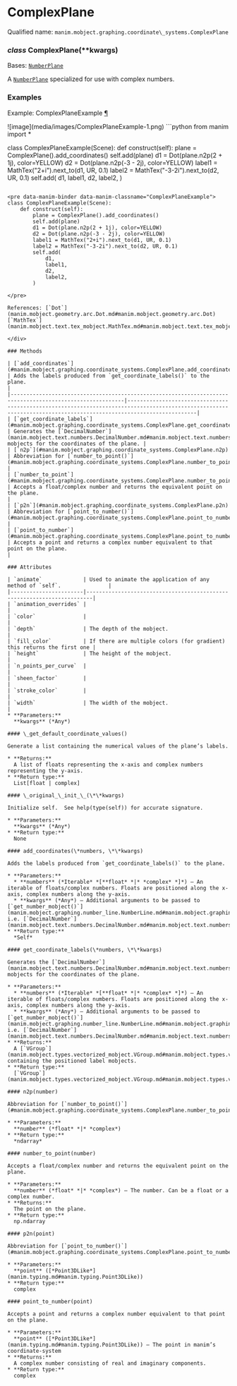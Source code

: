 # ComplexPlane

Qualified name: `manim.mobject.graphing.coordinate\_systems.ComplexPlane`

### *class* ComplexPlane(\*\*kwargs)

Bases: [`NumberPlane`](manim.mobject.graphing.coordinate_systems.NumberPlane.md#manim.mobject.graphing.coordinate_systems.NumberPlane)

A [`NumberPlane`](manim.mobject.graphing.coordinate_systems.NumberPlane.md#manim.mobject.graphing.coordinate_systems.NumberPlane) specialized for use with complex numbers.

### Examples

<div id="complexplaneexample" class="admonition admonition-manim-example">
<p class="admonition-title">Example: ComplexPlaneExample <a class="headerlink" href="#complexplaneexample">¶</a></p>![image](media/images/ComplexPlaneExample-1.png)
```python
from manim import *

class ComplexPlaneExample(Scene):
    def construct(self):
        plane = ComplexPlane().add_coordinates()
        self.add(plane)
        d1 = Dot(plane.n2p(2 + 1j), color=YELLOW)
        d2 = Dot(plane.n2p(-3 - 2j), color=YELLOW)
        label1 = MathTex("2+i").next_to(d1, UR, 0.1)
        label2 = MathTex("-3-2i").next_to(d2, UR, 0.1)
        self.add(
            d1,
            label1,
            d2,
            label2,
        )
```

<pre data-manim-binder data-manim-classname="ComplexPlaneExample">
class ComplexPlaneExample(Scene):
    def construct(self):
        plane = ComplexPlane().add_coordinates()
        self.add(plane)
        d1 = Dot(plane.n2p(2 + 1j), color=YELLOW)
        d2 = Dot(plane.n2p(-3 - 2j), color=YELLOW)
        label1 = MathTex("2+i").next_to(d1, UR, 0.1)
        label2 = MathTex("-3-2i").next_to(d2, UR, 0.1)
        self.add(
            d1,
            label1,
            d2,
            label2,
        )

</pre>

References: [`Dot`](manim.mobject.geometry.arc.Dot.md#manim.mobject.geometry.arc.Dot) [`MathTex`](manim.mobject.text.tex_mobject.MathTex.md#manim.mobject.text.tex_mobject.MathTex)

</div>

### Methods

| [`add_coordinates`](#manim.mobject.graphing.coordinate_systems.ComplexPlane.add_coordinates)             | Adds the labels produced from `get_coordinate_labels()` to the plane.                                                                                            |
|----------------------------------------------------------------------------------------------------------|------------------------------------------------------------------------------------------------------------------------------------------------------------------|
| [`get_coordinate_labels`](#manim.mobject.graphing.coordinate_systems.ComplexPlane.get_coordinate_labels) | Generates the [`DecimalNumber`](manim.mobject.text.numbers.DecimalNumber.md#manim.mobject.text.numbers.DecimalNumber) mobjects for the coordinates of the plane. |
| [`n2p`](#manim.mobject.graphing.coordinate_systems.ComplexPlane.n2p)                                     | Abbreviation for [`number_to_point()`](#manim.mobject.graphing.coordinate_systems.ComplexPlane.number_to_point).                                                 |
| [`number_to_point`](#manim.mobject.graphing.coordinate_systems.ComplexPlane.number_to_point)             | Accepts a float/complex number and returns the equivalent point on the plane.                                                                                    |
| [`p2n`](#manim.mobject.graphing.coordinate_systems.ComplexPlane.p2n)                                     | Abbreviation for [`point_to_number()`](#manim.mobject.graphing.coordinate_systems.ComplexPlane.point_to_number).                                                 |
| [`point_to_number`](#manim.mobject.graphing.coordinate_systems.ComplexPlane.point_to_number)             | Accepts a point and returns a complex number equivalent to that point on the plane.                                                                              |

### Attributes

| `animate`             | Used to animate the application of any method of `self`.               |
|-----------------------|------------------------------------------------------------------------|
| `animation_overrides` |                                                                        |
| `color`               |                                                                        |
| `depth`               | The depth of the mobject.                                              |
| `fill_color`          | If there are multiple colors (for gradient) this returns the first one |
| `height`              | The height of the mobject.                                             |
| `n_points_per_curve`  |                                                                        |
| `sheen_factor`        |                                                                        |
| `stroke_color`        |                                                                        |
| `width`               | The width of the mobject.                                              |
* **Parameters:**
  **kwargs** (*Any*)

#### \_get_default_coordinate_values()

Generate a list containing the numerical values of the plane’s labels.

* **Returns:**
  A list of floats representing the x-axis and complex numbers representing the y-axis.
* **Return type:**
  List[float | complex]

#### \_original_\_init_\_(\*\*kwargs)

Initialize self.  See help(type(self)) for accurate signature.

* **Parameters:**
  **kwargs** (*Any*)
* **Return type:**
  None

#### add_coordinates(\*numbers, \*\*kwargs)

Adds the labels produced from `get_coordinate_labels()` to the plane.

* **Parameters:**
  * **numbers** (*Iterable* *[**float* *|* *complex* *]*) – An iterable of floats/complex numbers. Floats are positioned along the x-axis, complex numbers along the y-axis.
  * **kwargs** (*Any*) – Additional arguments to be passed to [`get_number_mobject()`](manim.mobject.graphing.number_line.NumberLine.md#manim.mobject.graphing.number_line.NumberLine.get_number_mobject), i.e. [`DecimalNumber`](manim.mobject.text.numbers.DecimalNumber.md#manim.mobject.text.numbers.DecimalNumber).
* **Return type:**
  *Self*

#### get_coordinate_labels(\*numbers, \*\*kwargs)

Generates the [`DecimalNumber`](manim.mobject.text.numbers.DecimalNumber.md#manim.mobject.text.numbers.DecimalNumber) mobjects for the coordinates of the plane.

* **Parameters:**
  * **numbers** (*Iterable* *[**float* *|* *complex* *]*) – An iterable of floats/complex numbers. Floats are positioned along the x-axis, complex numbers along the y-axis.
  * **kwargs** (*Any*) – Additional arguments to be passed to [`get_number_mobject()`](manim.mobject.graphing.number_line.NumberLine.md#manim.mobject.graphing.number_line.NumberLine.get_number_mobject), i.e. [`DecimalNumber`](manim.mobject.text.numbers.DecimalNumber.md#manim.mobject.text.numbers.DecimalNumber).
* **Returns:**
  A [`VGroup`](manim.mobject.types.vectorized_mobject.VGroup.md#manim.mobject.types.vectorized_mobject.VGroup) containing the positioned label mobjects.
* **Return type:**
  [`VGroup`](manim.mobject.types.vectorized_mobject.VGroup.md#manim.mobject.types.vectorized_mobject.VGroup)

#### n2p(number)

Abbreviation for [`number_to_point()`](#manim.mobject.graphing.coordinate_systems.ComplexPlane.number_to_point).

* **Parameters:**
  **number** (*float* *|* *complex*)
* **Return type:**
  *ndarray*

#### number_to_point(number)

Accepts a float/complex number and returns the equivalent point on the plane.

* **Parameters:**
  **number** (*float* *|* *complex*) – The number. Can be a float or a complex number.
* **Returns:**
  The point on the plane.
* **Return type:**
  np.ndarray

#### p2n(point)

Abbreviation for [`point_to_number()`](#manim.mobject.graphing.coordinate_systems.ComplexPlane.point_to_number).

* **Parameters:**
  **point** ([*Point3DLike*](manim.typing.md#manim.typing.Point3DLike))
* **Return type:**
  complex

#### point_to_number(point)

Accepts a point and returns a complex number equivalent to that point on the plane.

* **Parameters:**
  **point** ([*Point3DLike*](manim.typing.md#manim.typing.Point3DLike)) – The point in manim’s coordinate-system
* **Returns:**
  A complex number consisting of real and imaginary components.
* **Return type:**
  complex

